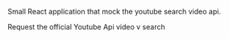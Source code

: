Small React application that mock the youtube search video api.

Request the official Youtube Api video v search
